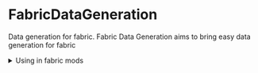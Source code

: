 # FabricDataGeneration
Data generation for fabric. Fabric Data Generation aims to bring easy data generation for fabric

<details>
  <summary>Using in fabric mods</summary>

## Dependency and Repository
```groovy
repositories {
    maven {
        name "jitpack"
        url "https://jitpack.io"
    }
}

dependencies {
    modApi("com.github.wandering-soul6573:FabricDataGeneration:${FabricDataGenerationVersion}", {
        exclude group: "net.fabricmc.fabric-api"
    })
}
```

## Generating Data
Data generation is done using fabric registries simply call DataRegistries#register to register your data builder (or simply register using Registry#register).

Before running the game to generate the data, you need to set some environment variables to tell FDG (Fabric Data Generation) to generate your data.
Those environment variables are generateData (boolean, if FDG should generate data), and resourcePath (string, the path to output the generated data, typically the src/main/resources directory. should be the full path).
</details>